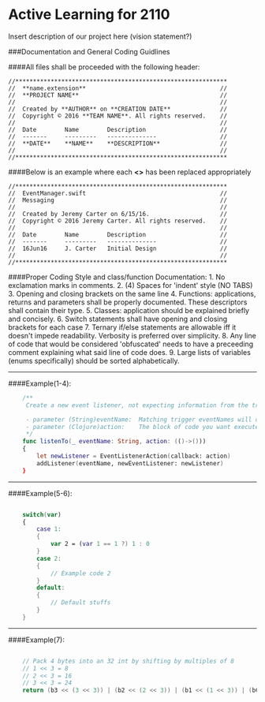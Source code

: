 # Active Learning for 2110
Insert description of our project here (vision statement?)

###Documentation and General Coding Guidlines

####All files shall be proceeded with the following header:
```
//************************************************************
//  **name.extension**                                      //
//  **PROJECT NAME**                                        //
//                                                          //
//  Created by **AUTHOR** on **CREATION DATE**              //
//  Copyright © 2016 **TEAM NAME**. All rights reserved.    //
//                                                          //
//  Date        Name        Description                     //
//  -------     ---------   --------------                  //
//  **DATE**    **NAME**    **DESCRIPTION**                 //
//                                                          //
//************************************************************
```

####Below is an example where each **<>** has been replaced appropriately

```
//************************************************************
//  EventManager.swift                                      //
//  Messaging                                               //
//                                                          //
//  Created by Jeremy Carter on 6/15/16.                    //
//  Copyright © 2016 Jeremy Carter. All rights reserved.    //
//                                                          //
//  Date        Name        Description                     //
//  -------     ---------   --------------                  //
//  16Jun16     J. Carter   Initial Design                  //
//                                                          //
//************************************************************
```

####Proper Coding Style and class/function Documentation:
    1. No exclamation marks in comments.
    2. (4) Spaces for 'indent' style (NO TABS)
    3. Opening and closing brackets on the same line
    4. Functions: applications, returns and parameters shall be properly documented. These descriptors
       shall contain their type.
    5. Classes: application should be explained briefly and concisely.
    6. Switch statements shall have opening and closing brackets for each case
    7. Ternary if/else statements are allowable iff it doesn't impede readability. Verbosity is preferred
       over simplicity.
    8. Any line of code that would be considered 'obfuscated' needs to have a preceeding comment explaining
       what said line of code does.
    9. Large lists of variables (enums specifically) should be sorted alphabetically.

___
####Example(1-4):
```swift
    /**
     Create a new event listener, not expecting information from the trigger

     - parameter (String)eventName:  Matching trigger eventNames will cause this listener to fire
     - parameter (Clojure)action:    The block of code you want executed when the event triggers
     */
    func listenTo(_ eventName: String, action: (()->()))
    {
        let newListener = EventListenerAction(callback: action)
        addListener(eventName, newEventListener: newListener)
    }
```
___
####Example(5-6):
```swift

    switch(var)
    {
        case 1:
        {
            var 2 = (var 1 == 1 ?) 1 : 0
        }
        case 2:
        {
            // Example code 2
        }
        default:
        {
            // Default stuffs
        }
    }
```
___
####Example(7):
```swift

    // Pack 4 bytes into an 32 int by shifting by multiples of 8
    // 1 << 3 = 8
    // 2 << 3 = 16
    // 3 << 3 = 24
    return (b3 << (3 << 3)) | (b2 << (2 << 3)) | (b1 << (1 << 3)) | (b0);
```


